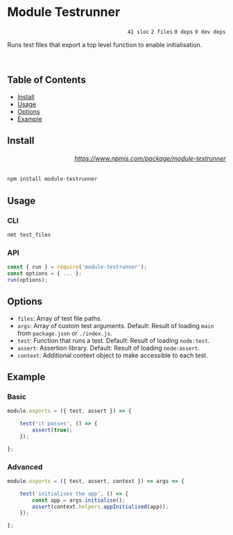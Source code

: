 # Module Testrunner

<p align="right"><code>41 sloc</code>&nbsp;<code>2 files</code>&nbsp;<code>0 deps</code>&nbsp;<code>9 dev deps</code></p>

Runs test files that export a top level function to enable initialisation.

<br />

<!-- START doctoc generated TOC please keep comment here to allow auto update -->
<!-- DON'T EDIT THIS SECTION, INSTEAD RE-RUN doctoc TO UPDATE -->
## Table of Contents

- [Install](#install)
- [Usage](#usage)
- [Options](#options)
- [Example](#example)

<!-- END doctoc generated TOC please keep comment here to allow auto update -->

## Install

###### <p align="right"><a href="https://www.npmjs.com/package/module-testrunner">https://www.npmjs.com/package/module-testrunner</a></p>
```sh
npm install module-testrunner
```

## Usage

### CLI

```js
nmt test_files
```

### API

```js
const { run } = require('module-testrunner');
const options = { ... };
run(options);
```

## Options

- `files`: Array of test file paths.
- `args`: Array of custom test arguments. Default: Result of loading `main` from `package.json` or `./index.js`.
- `test`: Function that runs a test. Default: Result of loading `node:test`.
- `assert`: Assertion library. Default: Result of loading `node:assert`.
- `context`: Additional context object to make accessible to each test.

## Example

### Basic

```js
module.exports = ({ test, assert }) => {

    test('it passes', () => {
        assert(true);
    });

};
```

### Advanced

```js
module.exports = ({ test, assert, context }) => args => {

    test('initialises the app', () => {
        const app = args.initialise();
        assert(context.helpers.appInitialised(app));
    });

};
```
